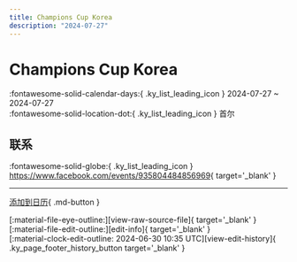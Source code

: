 ```yaml
---
title: Champions Cup Korea
description: "2024-07-27"
---
```


# Champions Cup Korea 

:fontawesome-solid-calendar-days:{ .ky_list_leading_icon } 2024-07-27 ~ 2024-07-27  
:fontawesome-solid-location-dot:{ .ky_list_leading_icon } 首尔  

## 联系

:fontawesome-solid-globe:{ .ky_list_leading_icon } <https://www.facebook.com/events/935804484856969>{ target='_blank' }  

---

[添加到日历](https://swing.news/ics/zh-Hans/2024/kr/champions-cup-korea-2024.ics){ .md-button }

<div class="ky_page_footer" markdown>
<div class="ky_page_footer_trailing" markdown="span">
[:material-file-eye-outline:][view-raw-source-file]{ target='_blank' }
[:material-file-edit-outline:][edit-info]{ target='_blank' }
</div>
<div class="ky_page_footer_leading" markdown="span">
[:material-clock-edit-outline: 2024-06-30 10:35 UTC][view-edit-history]{ .ky_page_footer_history_button target='_blank' }
</div>
</div>

[view-raw-source-file]: https://github.com/swingdance/events/blob/main/2024/kr/champions-cup-korea-2024.json "查看原始源文件"
[edit-info]: https://github.com/swingdance/events/issues/new?assignees=&labels=update+event&projects=&template=03-update_entity.yml&title=%5B2024%2Fkr%5D%20Champions%20Cup%20Korea&region=kr&year=2024&id=champions-cup-korea-2024&name=Champions%20Cup%20Korea&org_id= "编辑信息"

[view-edit-history]: https://github.com/swingdance/events/commits/main/2024/kr/champions-cup-korea-2024.json "查看编辑历史"

